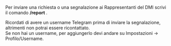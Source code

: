 Per inviare una richiesta o una segnalazione ai Rappresentanti del DMI scrivi il comando **/report <inserisci qui la segnalazione>**.  

Ricordati di avere un username Telegram prima di inviare la segnalazione, altrimenti non potrai essere ricontattato.  
Se non hai un username, per aggiungerlo devi andare su Impostazioni -> Profilo/Username.
